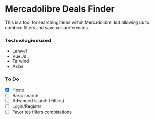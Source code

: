 # Mercadolibre Deals Finder

This is a tool for searching items within Mercadolibre, but allowing us to combine filters and save our preferences.

### Technologies used

- Laravel
- Vue Js
- Tailwind
- Axios

### To Do

- [x] Home
- [ ] Basic search
- [ ] Advanced search (Filters)
- [ ] Login/Register
- [ ] Favorites filters combinations